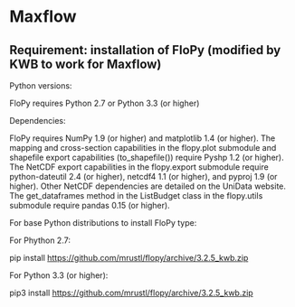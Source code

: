 # Maxflow

## Requirement: installation of FloPy (modified by KWB to work for Maxflow)

Python versions:

FloPy requires Python 2.7 or Python 3.3 (or higher)

Dependencies:

FloPy requires NumPy 1.9 (or higher) and matplotlib 1.4 (or higher). The mapping and cross-section capabilities in the flopy.plot submodule and shapefile export capabilities (to_shapefile()) require Pyshp 1.2 (or higher). The NetCDF export capabilities in the flopy.export submodule require python-dateutil 2.4 (or higher), netcdf4 1.1 (or higher), and pyproj 1.9 (or higher). Other NetCDF dependencies are detailed on the UniData website. The get_dataframes method in the ListBudget class in the flopy.utils submodule require pandas 0.15 (or higher).

For base Python distributions to install FloPy type:

For Phython 2.7:

pip install https://github.com/mrustl/flopy/archive/3.2.5_kwb.zip

For Python 3.3 (or higher):

pip3 install https://github.com/mrustl/flopy/archive/3.2.5_kwb.zip
